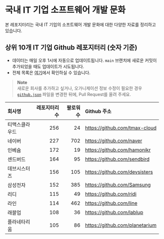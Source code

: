 # 국내 IT 기업 소프트웨어 개발 문화
본 레포지터리는 국내 IT 기업의 소프트웨어 개발 문화에 대한 다양한 자료를 정리하고 있습니다.

## 상위 10개 IT 기업 Github 레포지터리 (숫자 기준)

- 데이터는 매일 오후 1시에 자동으로 업데이트됩니다. `main` 브랜치에 새로운 커밋이 추가되었을 때도 업데이트가 시도됩니다.
- 전체 목록은 [여기](./github.md)에서 확인하실 수 있습니다.

> **Note**<br />
> 새로운 회사를 추가하고 싶거나, 오가니제이션 정보 수정이 필요한 경우 [`github.json`](./github.json) 파일을 변경한 뒤에, Pull Request를 올려 주세요.

<!-- MARKDOWN_TABLE(GITHUB): START -->

| **회사명** | **레포지터리 수** | **팔로워 수** | **Github 주소** |
|:---|---:|---:|:---|
| 티맥스클라우드 | 256 | 24 | https://github.com/tmax-cloud |
| 네이버 | 227 | 702 | https://github.com/naver |
| 인베슘 | 172 | 19 | https://github.com/hamonikr |
| 센드버드 | 164 | 95 | https://github.com/sendbird |
| 데브시스터즈 | 156 | 105 | https://github.com/devsisters |
| 삼성전자 | 152 | 385 | https://github.com/Samsung |
| 리디 | 115 | 49 | https://github.com/ridi |
| 라인 | 114 | 462 | https://github.com/line |
| 래블업 | 108 | 36 | https://github.com/lablup |
| 플라네타리움 | 105 | 86 | https://github.com/planetarium |

<!-- MARKDOWN_TABLE(GITHUB): END -->
